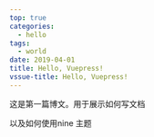 ```yaml
---
top: true
categories: 
  - hello
tags:
  - world
date: 2019-04-01
title: Hello, Vuepress!
vssue-title: Hello, Vuepress!
---
```


这是第一篇博文。用于展示如何写文档

以及如何使用nine 主题

<!-- more -->
